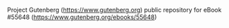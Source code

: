 Project Gutenberg (https://www.gutenberg.org) public repository for
eBook #55648 (https://www.gutenberg.org/ebooks/55648)
